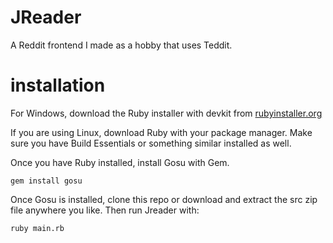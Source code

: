 JReader
=======
A Reddit frontend I made as a hobby that uses Teddit.
# installation
For Windows, download the Ruby installer with devkit from [rubyinstaller.org](https://rubyinstaller.org/downloads/)

If you are using Linux, download Ruby with your package manager. Make sure you have Build Essentials or something similar installed as well.

Once you have Ruby installed, install Gosu with Gem.
```
gem install gosu
```

Once Gosu is installed, clone this repo or download and extract the src zip file anywhere you like. Then run Jreader with:
```
ruby main.rb
```
